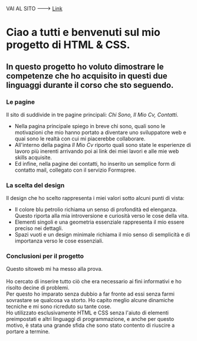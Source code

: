 
VAI AL SITO ---> [Link](https://tommasoaricci.github.io/progetto-html-css/)


<h1>Ciao a tutti e benvenuti sul mio progetto di HTML & CSS.</h1>

<h2>In questo progetto ho voluto dimostrare le competenze che ho acquisito in questi due linguaggi durante il corso che sto seguendo.</h2>

<h3>Le pagine</h3>

Il sito di suddivide in tre pagine principali: <em>Chi Sono, Il Mio Cv, Contatti</em>.

<ul>

<li>Nella pagina principale spiego in breve chi sono, quali sono le motivazioni che mio hanno portato a diventare uno sviluppatore web e quai sono le realtà con cui mi piacerebbe collaborare.</li>

<li>All'interno della pagina <em>Il Mio Cv</em> riporto quali sono state le esperienze di lavoro più inerenti arrivando poi ai link dei miei lavori e alle mie web skills acquisite.</li>

<li>Ed infine, nella pagine dei contatti, ho inserito un semplice form di contatto mail, collegato con il servizio Formspree.</li>

</ul>

<h3>La scelta del design</h3>

Il design che ho scelto rappresenta i miei valori sotto alcuni punti di vista:

<ul>
  <li>Il colore blu petrolio richiama un senso di profondità ed elenganza. Questo riporta alla mia introversione e curiosità verso le cose della vita.</li>
  <li>Elementi singoli e una geometria essenziale rappresenta il mio essere preciso nei dettagli.</li>
  <li>Spazi vuoti e un design minimale richiama il mio senso di semplicità e di importanza verso le cose essenziali.</li>
</ul>

<h3>Conclusioni per il progetto</h3>

Questo sitoweb mi ha messo alla prova. <br> <br>
Ho cercato di inserire tutto ciò che era necessario ai fini informativi e ho risolto decine di problemi. <br>
Per questo ho imparato senza dubbio a far fronte ad essi senza farmi sovrastare se qualcosa va storto. Ho capito meglio alcune dinamiche tecniche e mi sono ricreduto su tante cose. <br>
Ho utilizzato esclusivamente HTML e CSS senza l'aiuto di elementi preimpostati e altri linguaggi di programmazione, e anche per questo motivo, è stata una grande sfida che sono stato contento di riuscire a portare a termine.
